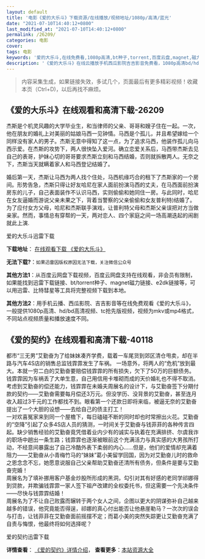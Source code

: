 ```yaml
---
layout: default
title: '电影《爱的大乐斗》下载资源/在线播放/视频地址/1080p/高清/蓝光'
date: "2021-07-10T14:40:12+0800"
last_modified_at: "2021-07-10T14:40:12+0800"
permalink: /26209/
categories: 电影
cover:
tags: 电影
keywords: '爱的大乐斗,在线免费看,1080p高清,bt种子,torrent,百度云盘,magnet,磁力链,迅雷下载资源'
description: '《爱的大乐斗》在线云播放手机西瓜影院吉吉影音免费看，1080p高清bd/hd未删减完整版和tc抢先枪版，mkv/mp4格式，附带bt/torrent种子、magnet/磁力链、百度云盘、网盘资源迅雷下载链接'
---
```


>内容采集生成，如果链接失效，多试几个，页面最后有更多精彩视频！收藏本页（Ctrl+D)，以后再找不麻烦。


## 《爱的大乐斗》在线观看和高清下载-26209

杰斯是个机灵风趣的大学毕业生，和当律师的父亲、哥哥和嫂子住在一起。一次，他在朋友的婚礼上对美丽的姑娘马西一见钟情。马西是个孤儿，并且希望嫁给一个同样没有家人的男子。杰斯无意中得知了这一点，为了追求马西，他装作孤儿向马西示爱。在杰斯的攻势下，两人很快坠入爱河。确立恋爱关系后，马西带杰斯去见自己的表哥，护妹心切的哥哥要求杰斯立刻和马西结婚，否则就拆散两人。无奈之下，杰斯当天就瞒着家人和马西登记结婚了。</p>婚后第一天，杰斯让马西为两人找个住处，马西机缘巧合的租下了杰斯家的一个房间。形势告急，杰斯只得让好友哈尼在家人面前扮演马西的丈夫，在马西面前扮演房东的儿子，自己表面装作不认识马西，实则偷偷和她同住一房。与此同时，哈尼在女友逼婚而游说父亲未果之下，背着当警察的父亲偷偷和女友普利特)结婚了。为了应付女方父母，哈尼和杰斯联手演戏，让普利特父母和杰斯父亲误把对方当做亲家。然而，事情总有穿帮的一天，两对恋人、四个家庭之间一场高潮迭起的闹剧就此上演.


爱的大乐斗迅雷下载

**下载地址**： [在线观看下载 《爱的大乐斗》](https://www.993dy.com//vod-detail-id-21954.html) 


**无法下载?**：`如果迅雷因版权原因无法下载，关注微信公众号 `

**其他方法1**：从百度云网盘下载视频，百度云网盘支持在线观看，非会员有限制，如果能找到迅雷下载链接、bt/torrent种子、magnet磁力链接、e2dk链接等，可以用迅雷、比特彗星等工具将完整视频下载到本地。

**其他方法2**：用手机云播、西瓜影院、吉吉影音等在线免费观看《爱的大乐斗》，一般提供1080p高清、hd/bd高清视频、tc抢先版视频，视频为mkv或mp4格式，不同站点视频质量和播放速度不同。


## 《爱的契约》在线观看和高清下载-40118

都市“三无男&rdquo;艾勤奋为了给妹妹凑齐学费，载着一车尾货到郊区清仓甩卖，却在半路与汽车4S店的销售总监钱霏霏发生了车祸。 一场意外，将两人的“危机”放到最大。本就一穷二白的艾勤奋要赔偿钱霏霏的所有损失，欠下了50万的巨额债务。钱霏霏因为车祸丢了大单生意，自己用信用卡堆砌而成的天价婚礼也不得不取消。<br />考虑到艾勤奋的偿还能力，钱霏霏在未婚夫周展名的设计下，与艾勤奋签下分期付款的契约——艾勤奋需要每月偿还3万元。但没学历、没背景的艾勤奋，甚至连月收入超过3千元的工作都找不到。眼看第一个还款日即将来临，被逼无奈的艾勤奋提出了一个大胆的设想——去给自己的债主打工！<br />一对欢喜冤家来到同一个屋檐下，每日磕碰不断的同时却也时常擦出火花。艾勤奋的&ldquo;空降”引起了众多4S店人员的猜测，一时间关于艾勤奋与钱菲菲的各种传言四起。缺少销售经验的艾勤奋竟凭借着业内少有的诚实与执着在充满排挤、尔虞我诈的职场中趟出一条生路；钱霏霏也逐渐被眼前这个充满活力与真实感的大男孩所打动，不经意间暴露出了自己冷酷外表下柔弱的内心&hellip;…但是，他们的爱情却充满着阻力——艾勤奋从小青梅竹马的“妹妹”葛小美留学回国，因为对艾勤奋儿时的救命之恩念念不忘，她愿意说服自己父亲帮助艾勤奋还清所有债务，但条件是要与艾勤奋完婚！<br />周展名为了填补挪用客户基金炒股所形成的黑洞，勾引对其有好感的老同学祁娜得到贷款，并欺骗钱霏霏一家人签下祖产改建的全权委托书，但这需要一个先决条件&mdash;—尽快与钱霏霏结婚！<br />周展名为了不让自己败露而辗转于两个女人之间，企图以更大的阴谋弥补自己越来越多的错误，他究竟能否得逞，祁娜的真心付出能否让他悬崖勒马？一次次的误会与打击，让钱菲菲在艾勤奋面前摇摆不定；而葛小美的突然失踪更让艾勤奋充满了自责与悔恨，他最终将如何选择呢？


爱的契约迅雷下载

**详情查看**： [《爱的契约》详情介绍](/movie/40118/)， **查看更多**：[本站资源大全](/movie/t/all/)

